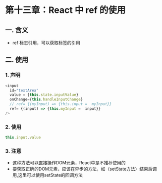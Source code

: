 # 第十三章：React 中 ref 的使用

## 一. 含义
* ref 标志引用，可以获取标签的引用

## 二. 使用

### 1. 声明
```javascript
<input
  id="textArea"
  value = {this.state.inputValue}
  onChange={this.handleInputChange}
  // ref= {(myInput) => {this.input =  myInput}}
  ref= {(input) => {this.myInput =  input}}
/>
```

### 2. 使用
```javascript
this.input.value 
```

### 3. 注意
* 这种方法可以直接操作DOM元素，React中是不推荐使用的
* 要获取正确的DOM元素，应该在异步的方法，如（setState方法）结束后调用,这里可以使用setState的回调方法


